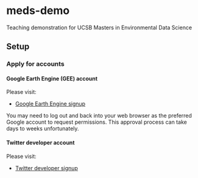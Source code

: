 # meds-demo
Teaching demonstration for UCSB Masters in Environmental Data Science

## Setup

### Apply for accounts

#### Google Earth Engine (GEE) account

Please visit:

- [Google Earth Engine signup](https://signup.earthengine.google.com/#!/)

You may need to log out and back into your web browser as the preferred Google account to request permissions. This approval process can take days to weeks unfortunately.

#### Twitter developer account

Please visit:

- [Twitter developer signup](https://developer.twitter.com/en/apply-for-access)



